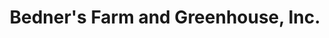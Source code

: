---
title: "Bedner's Farm and Greenhouse, Inc."
url: /mcdonald/bedners-farm-and-greenhouse-inc/
shop: garden centre
---